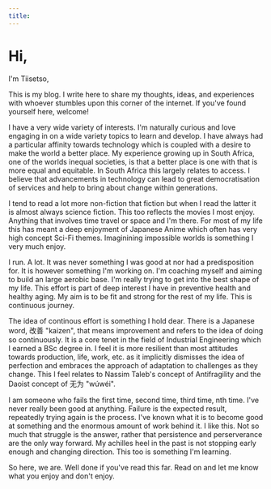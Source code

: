 ```yaml
---
title:
---
```


# Hi,

I'm Tiisetso,

This is my blog. I write here to share my thoughts, ideas, and experiences with whoever stumbles upon this corner of the internet. If you've found yourself here, welcome!

I have a very wide variety of interests. I'm naturally curious and love engaging in on a wide variety topics to learn and develop. I have always had a particular affinity towards technology which is coupled with a desire to make the world a better place. My experience growing up in South Africa, one of the worlds inequal societies, is that a better place is one with that is more equal and equitable. In South Africa this largely relates to access. I believe that advancements in technology can lead to great democratisation of services and help to bring about change within generations.

I tend to read a lot more non-fiction that fiction but when I read the latter it is almost always science fiction. This too reflects the movies I most enjoy. Anything that involves time travel or space and I'm there. For most of my life this has meant a deep enjoyment of Japanese Anime which often has very high concept Sci-Fi themes. Imaginining impossible worlds is something I very much enjoy.

I run. A lot. It was never something I was good at nor had a predisposition for. It is however something I'm working on. I'm coaching myself and aiming to build an large aerobic base. I'm really trying to get into the best shape of my life. This effort is part of deep interest I have in preventive health and healthy aging. My aim is to be fit and strong for the rest of my life. This is continuous journey.

The idea of continous effort is something I hold dear. There is a Japanese word, 改善 "kaizen", that means improvement and refers to the idea of doing so continuously. It is a core tenet in the field of Industrial Engineering which I earned a BSc degree in. I feel it is more resilient than most attitudes towards production, life, work, etc. as it implicitly dismisses the idea of perfection and embraces the approach of adaptation to challenges as they change. This I feel relates to Nassim Taleb's concept of Antifragility and the Daoist concept of 无为 "wúwéi".

I am someone who fails the first time, second time, third time, nth time. I've never really been good at anything. Failure is the expected result, repeatedly trying again is the process. I've known what it is to become good at something and the enormous amount of work behind it. I like this. Not so much that struggle is the answer, rather that persistence and perserverance are the only way forward. My achilles heel in the past is not stopping early enough and changing direction. This too is something I'm learning.

So here, we are. Well done if you've read this far. Read on and let me know what you enjoy and don't enjoy.
